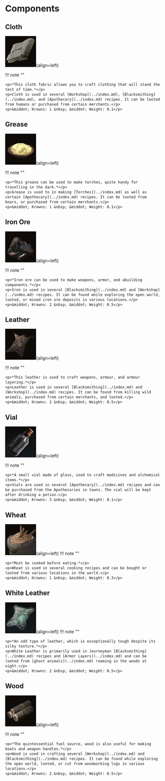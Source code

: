 # Components

## Cloth
![cloth.png](../static/img/inventory/cloth.png){align=left}

!!! note ""

    <p>*This cloth fabric allows you to craft clothing that will stand the test of time.*</p>
    <p>Cloth is used in several [Workshop](../index.md), [Blacksmithing](../index.md), and [Apothecary](../index.md) recipes. It can be looted from humans or purchased from certain merchants.</p>
    <p>&middot; Krowns: 1 &nbsp; &middot; Weight: 0.1</p>

## Grease
![grease.png](../static/img/inventory/grease.png){align=left}

!!! note ""

    <p>*This grease can be used to make torches, quite handy for travelling in the dark.*</p>
    <p>Grease is used to in making [Torches](../index.md) as well as certain [Apothecary](../index.md) recipes. It can be looted from boars, or purchased from certain merchants.</p>
    <p>&middot; Krowns: 1 &nbsp; &middot; Weight: 0.1</p>

## Iron Ore
![iron_ore.png](../static/img/inventory/iron_ore.png){align=left}

!!! note ""

    <p>*Iron ore can be used to make weapons, armor, and abuilding components.*</p>
    <p>Iron is used in several [Blacksmithing](../index.md) and [Workshop](../index.md) recipes. It can be found while exploring the open world, looted, or mined iron ore deposits in various locations.</p>
    <p>&middot; Krowns: 2 &nbsp; &middot; Weight: 0.5</p>

## Leather
![leather.png](../static/img/inventory/leather.png){align=left}

!!! note ""

    <p>*This leather is used to craft weapons, armour, and armour layering.*</p>
    <p>Leather is used in several [Blacksmithing](../index.md) and [Workshop](../index.md) recipes. It can be found from killing wild animals, purchased from certain merchants, and looted.</p>
    <p>&middot; Krowns: 2 &nbsp; &middot; Weight: 0.5</p>

## Vial
![vial.png](../static/img/inventory/vial.png){align=left}

!!! note ""

    <p>*A small vial made of glass, used to craft medicines and alchemical items.*</p>
    <p>Vials are used in several [Apothecary](../index.md) recipes and can be purchased from the Apothecaries in towns. The vial will be kept after drinking a potion.</p>
    <p>&middot; Krowns: 3 &nbsp; &middot; Weight: 0.1</p>


## Wheat
![wheat.png](../static/img/inventory/wheat.png){align=left}
!!! note ""

    <p>*Must be cooked before eating.*</p>
    <p>Wheat is used in several cooking recipes and can be bought or looted from various locations in the world.</p>
    <p>&middot; Krowns: 1 &nbsp; &middot; Weight: 0.3</p>


## White Leather
![white_leather.png](../static/img/inventory/white_leather.png){align=left}
!!! note ""

    <p>*An odd type of leather, which is exceptionally tough despite its silky texture.*</p>
    <p>White Leather is primarily used in Journeyman [Blacksmithing](../index.md) recipes and [Armor Layers](../index.md) and can be looted from [ghost animals](../index.md) roaming in the woods at night.</p>
    <p>&middot; Krowns: 2 &nbsp; &middot; Weight: 0.5</p>

## Wood
![wood.png](../static/img/inventory/wood.png){align=left}

!!! note ""

    <p>*The quintessential fuel source, wood is also useful for making boats and weapon handles.*</p>
    <p>Wood is used in crafting several [Workshop](../index.md) and [Blacksmithing](../index.md) recipes. It can be found while exploring the open world, looted, or cut from woodworking logs in various locations.</p>
    <p>&middot; Krowns: 2 &nbsp; &middot; Weight: 0.5</p>